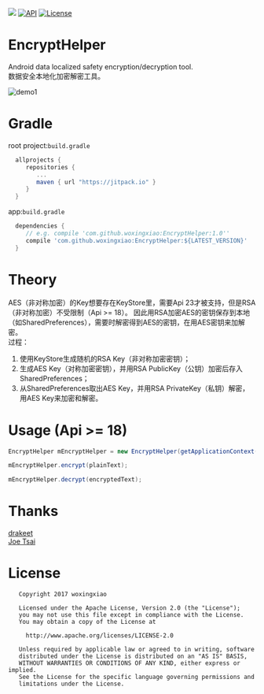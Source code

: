 [![](https://jitpack.io/v/woxingxiao/EncryptHelper.svg)](https://jitpack.io/#woxingxiao/VectorCompatTextView)
[![API](https://img.shields.io/badge/API-18%2B-blue.svg?style=flat)](https://android-arsenal.com/api?level=18)
[![License](http://img.shields.io/badge/License-Apache%202.0-brightgreen.svg?style=flat)](https://opensource.org/licenses/Apache-2.0)

# EncryptHelper
Android data localized safety encryption/decryption tool.  
数据安全本地化加密解密工具。

![demo1](https://github.com/woxingxiao/EncryptHelper/blob/master/screenshot/demo1.jpg)

# Gradle
root project:`build.gradle`
```groovy
  allprojects {
	 repositories {
		...
		maven { url "https://jitpack.io" }
	 }
  }
```
app:`build.gradle`
```groovy
  dependencies {
     // e.g. compile 'com.github.woxingxiao:EncryptHelper:1.0''
     compile 'com.github.woxingxiao:EncryptHelper:${LATEST_VERSION}'
  }
```

# Theory
AES（非对称加密）的Key想要存在KeyStore里，需要Api 23才被支持，但是RSA（非对称加密）不受限制（Api >= 18）。
因此用RSA加密AES的密钥保存到本地（如SharedPreferences），需要时解密得到AES的密钥，在用AES密钥来加解密。  
过程：
1. 使用KeyStore生成随机的RSA Key（非对称加密密钥）；
2. 生成AES Key（对称加密密钥），并用RSA PublicKey（公钥）加密后存入SharedPreferences；
3. 从SharedPreferences取出AES Key，并用RSA PrivateKey（私钥）解密，用AES Key来加密和解密。

# Usage (Api >= 18)
```java
EncryptHelper mEncryptHelper = new EncryptHelper(getApplicationContext());

mEncryptHelper.encrypt(plainText);

mEncryptHelper.decrypt(encryptedText);
```
# Thanks
[drakeet](https://drakeet.me/android-security-guide)  
[Joe Tsai](https://medium.com/@joetsai/%E4%BD%BF%E7%94%A8keystore-%E5%84%B2%E5%AD%98%E6%95%8F%E6%84%9F%E6%80%A7%E8%B3%87%E6%96%99-92ad9b236e58)

# License
```
   Copyright 2017 woxingxiao

   Licensed under the Apache License, Version 2.0 (the "License");
   you may not use this file except in compliance with the License.
   You may obtain a copy of the License at

     http://www.apache.org/licenses/LICENSE-2.0

   Unless required by applicable law or agreed to in writing, software
   distributed under the License is distributed on an "AS IS" BASIS,
   WITHOUT WARRANTIES OR CONDITIONS OF ANY KIND, either express or implied.
   See the License for the specific language governing permissions and
   limitations under the License.
```

